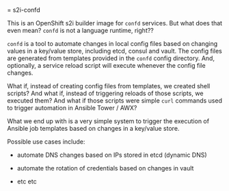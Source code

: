 = s2i-confd

This is an OpenShift s2i builder image for `confd` services.  But what
does that even mean?  `confd` is not a language runtime, right??

`confd` is a tool to automate changes in local config files based on
changing values in a key/value store, including etcd, consul and
vault.  The config files are generated from templates provided in the
`confd` config directory.  And, optionally, a service reload script
will execute whenever the config file changes.

What if, instead of creating config files from templates, we created
shell scripts?  And what if, instead of triggering reloads of those
scripts, we executed them?  And what if those scripts were simple
`curl` commands used to trigger automation in Ansible Tower / AWX?

What we end up with is a very simple system to trigger the execution
of Ansible job templates based on changes in a key/value store.

Possible use cases include:

- automate DNS changes based on IPs stored in etcd (dynamic DNS)

- automate the rotation of credentials based on changes in vault

- etc etc


